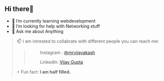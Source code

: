 ## Hi there👋


* 🌱 I’m currently learning webdevelopment 
* 🤔 I’m looking for help with Networking stuff
* 💬 Ask me about Anything
> 📫 I am intrested to collabrate with different people you can reach me: 
>> &nbsp; &nbsp; &nbsp; &nbsp; &nbsp;Instagram : [@mrvijayakash](https://www.instagram.com/mrvijayakash/) 
>>
>> &nbsp; &nbsp; &nbsp; &nbsp; &nbsp;LinkedIn: [Vijay Gupta](https://www.linkedin.com/in/VijayGupta/) 
> 
> ⚡ Fun fact: **I am half filled.**

